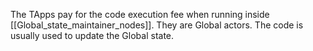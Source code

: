 The TApps pay for the code execution fee when running inside [[Global_state_maintainer_nodes]]. They are Global actors. The code is usually used to update the Global state.